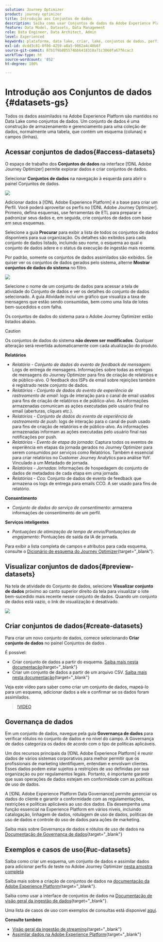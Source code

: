```yaml
---
solution: Journey Optimizer
product: journey optimizer
title: Introdução aos Conjuntos de dados
description: Saiba como usar Conjuntos de dados da Adobe Experience Platform no Adobe Journey Optimizer
feature: Data Model, Datasets, Data Management
role: Data Engineer, Data Architect, Admin
level: Experienced
keywords: plataforma, data lake, criar, lake, conjuntos de dados, perfil
exl-id: dcdd3c81-0f00-4259-a8a5-9062a4c40b6f
source-git-commit: 07b1f9b885574bb6418310a71c3060fa67f6cac3
workflow-type: ht
source-wordcount: '852'
ht-degree: 100%

---
```


# Introdução aos Conjuntos de dados {#datasets-gs}

Todos os dados assimilados na Adobe Experience Platform são mantidos no Data Lake como conjuntos de dados. Um conjunto de dados é uma construção de armazenamento e gerenciamento para uma coleção de dados, normalmente uma tabela, que contém um esquema (colunas) e campos (linhas).

## Acessar conjuntos de dados{#access-datasets}

O espaço de trabalho dos **Conjuntos de dados** na interface [!DNL Adobe Journey Optimizer] permite explorar dados e criar conjuntos de dados.

Selecionar **Conjuntos de dados** na navegação à esquerda para abrir o painel Conjuntos de dados.

![](assets/datasets-home.png)

Adicionar dados à [!DNL Adobe Experience Platform] é a base para criar um Perfil. Você poderá aproveitar os perfis no [!DNL Adobe Journey Optimizer]. Primeiro, defina esquemas, use ferramentas de ETL para preparar e padronizar seus dados e, em seguida, crie conjuntos de dados com base em seus esquemas.

Selecione a guia **Procurar** para exibir a lista de todos os conjuntos de dados disponíveis para sua organização. Os detalhes são exibidos para cada conjunto de dados listado, incluindo seu nome, o esquema ao qual o conjunto de dados adere e o status da execução de ingestão mais recente.

Por padrão, somente os conjuntos de dados assimilados são exibidos. Se quiser ver os conjuntos de dados gerados pelo sistema, alterne **Mostrar conjuntos de dados do sistema** no filtro.

![](assets/ajo-system-datasets.png)

Selecione o nome de um conjunto de dados para acessar a tela de atividade do Conjunto de dados e ver os detalhes do conjunto de dados selecionado. A guia Atividade inclui um gráfico que visualiza a taxa de mensagens que estão sendo consumidas, bem como uma lista de lotes bem-sucedidos e com falha.

Os conjuntos de dados do sistema para o Adobe Journey Optimizer estão listados abaixo.


>[!CAUTION]
>
> Os conjuntos de dados do sistema **não devem ser modificados**. Qualquer alteração será revertida automaticamente com cada atualização do produto.
>

**Relatórios**

* _Relatório - Conjunto de dados do evento de feedback de mensagem_: Logs de entrega de mensagens. Informações sobre todas as entregas de mensagens do Journey Optimizer para fins de criação de relatórios e de público-alvo. O feedback dos ISPs de email sobre rejeições também é registrado neste conjunto de dados.
* _Relatórios - Conjunto de dados do evento de experiência de rastreamento de email_: logs de interação para o canal de email usados para fins de criação de relatórios e de público-alvo. As informações armazenadas comunicam as ações executadas pelo usuário final no email (aberturas, cliques etc.).
* _Relatórios - Conjunto de dados do evento de experiência de rastreamento de push_: logs de interação para o canal de push usado para fins de criação de relatórios e de público-alvo. As informações armazenadas informam as ações executadas pelo usuário final nas notificações por push.
* _Relatórios - Evento de etapa da jornada_: Captura todos os eventos de experiência em etapas da jornada gerados no Journey Optimizer para serem consumidos por serviços como Relatórios. Também é essencial para criar relatórios no Customer Journey Analytics para análise YoY. Vinculado a um Metadado de jornada.
* _Relatórios - Jornadas_: Informações de hospedagem do conjunto de dados de metadados de cada etapa em uma jornada.
* _Relatórios - Cco_: Conjunto de dados de evento de feedback que armazena os logs de entrega para emails CCO. A ser usado para fins de relatório.

**Consentimento**

* _Conjunto de dados do serviço de consentimento_: armazena informações de consentimento de um perfil.

**Serviços inteligentes**

* _Pontuações de otimização de tempo de envio/Pontuações de engajamento_: Pontuações de saída da IA de jornada.

Para exibir a lista completa de campos e atributos para cada esquema, consulte o [Dicionário de esquema do Journey Optimizer](https://experienceleague.adobe.com/tools/ajo-schemas/schema-dictionary.html?lang=pt-BR){target="_blank"}.

## Visualizar conjuntos de dados{#preview-datasets}

Na tela de atividade do Conjunto de dados, selecione **Visualizar conjunto de dados** próximo ao canto superior direito da tela para visualizar o lote bem-sucedido mais recente nesse conjunto de dados. Quando um conjunto de dados está vazio, o link de visualização é desativado.

![](assets/dataset-preview.png)

## Criar conjuntos de dados{#create-datasets}

Para criar um novo conjunto de dados, comece selecionando **Criar conjunto de dados** no painel Conjuntos de dados .

É possível:

* Criar conjunto de dados a partir do esquema. [Saiba mais nesta documentação](https://experienceleague.adobe.com/docs/experience-platform/catalog/datasets/user-guide.html?lang=pt-BR#schema){target="_blank"}
* Criar um conjunto de dados a partir de um arquivo CSV. [Saiba mais nesta documentação](https://experienceleague.adobe.com/docs/experience-platform/ingestion/tutorials/map-a-csv-file.html?lang=pt-BR){target="_blank"}

Veja este vídeo para saber como criar um conjunto de dados, mapeá-lo para um esquema, adicionar dados a ele e confirmar se os dados foram assimilados.

>[!VIDEO](https://video.tv.adobe.com/v/334293?quality=12)

## Governança de dados

Em um conjunto de dados, navegue pela guia **Governança de dados** para verificar rótulos no conjunto de dados e no nível do campo. A Governança de dados categoriza os dados de acordo com o tipo de políticas aplicáveis.

Um dos recursos principais da [!DNL Adobe Experience Platform] é reunir dados de vários sistemas corporativos para melhor permitir que os profissionais de marketing identifiquem, entendam e envolvam clientes. Esses dados podem estar sujeitos a restrições de uso definidas por sua organização ou por regulamentos legais. Portanto, é importante garantir que suas operações de dados estejam em conformidade com as políticas de uso de dados.

A [!DNL Adobe Experience Platform Data Governance] permite gerenciar os dados do cliente e garantir a conformidade com as regulamentações, restrições e políticas aplicáveis ao uso dos dados. Ela desempenha uma função essencial na Experience Platform em vários níveis, incluindo catalogação, linhagem de dados, rotulagem de uso de dados, políticas de uso de dados e controle do uso de dados para ações de marketing.

Saiba mais sobre Governança de dados e rótulos de uso de dados na [Documentação de Governança de dados](https://experienceleague.adobe.com/docs/experience-platform/data-governance/labels/user-guide.html?lang=pt-BR){target="_blank"}

## Exemplos e casos de uso{#uc-datasets}

Saiba como criar um esquema, um conjunto de dados e assimilar dados para adicionar perfis de teste no Adobe Journey Optimizer [nesta amostra completa](../audience/creating-test-profiles.md)

Saiba mais sobre a criação de conjuntos de dados na [documentação da Adobe Experience Platform](https://experienceleague.adobe.com/docs/experience-platform/catalog/datasets/overview.html?lang=pt-BR){target="_blank"}.

Saiba como usar a interface de conjuntos de dados na [Documentação de visão geral da ingestão de dados](https://experienceleague.adobe.com/docs/experience-platform/ingestion/home.html?lang=pt-BR){target="_blank"}.

Uma lista de casos de uso com exemplos de consultas está disponível [aqui](../data/datasets-query-examples.md).

**Consulte também**

* [Visão geral da ingestão de streaming](https://experienceleague.adobe.com/docs/experience-platform/ingestion/streaming/overview.html?lang=pt-BR){target="_blank"}
* [Assimilar dados na Adobe Experience Platform](https://experienceleague.adobe.com/docs/experience-platform/ingestion/tutorials/ingest-batch-data.html?lang=pt-BR){target="_blank"}
